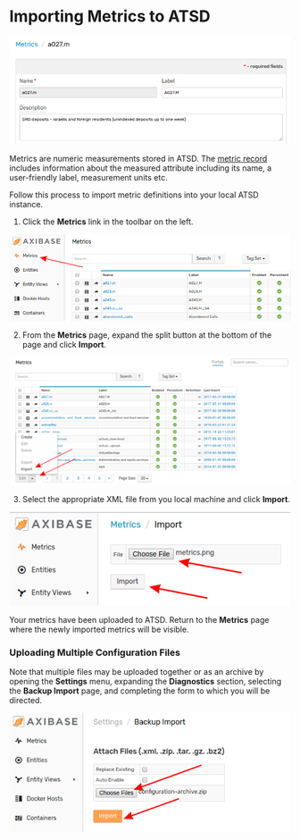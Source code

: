 # Importing Metrics to ATSD 

![](images/metric.png)

Metrics are numeric measurements stored in ATSD. The [metric record](https://github.com/axibase/atsd/blob/master/api/meta/metric/list.md#fields) includes information about the measured attribute including its name, a user-friendly label, measurement units etc.

Follow this process to import metric definitions into your local ATSD instance.

1. Click the **Metrics** link in the toolbar on the left.

![](images/metrics.png)

2. From the **Metrics** page, expand the split button at the bottom of the page and click **Import**.

![](images/import-metric.png)

3. Select the appropriate XML file from you local machine and click **Import**.

![](images/metric-import.png)

Your metrics have been uploaded to ATSD. Return to the **Metrics** page where the newly imported metrics will be visible. 

### Uploading Multiple Configuration Files

Note that multiple files may be uploaded together or as an archive by opening the **Settings** menu, expanding the **Diagnostics** section, selecting the **Backup Import** page, and completing the form to which you will be directed.

![](images/backup-import.png)
